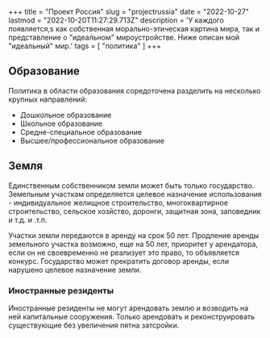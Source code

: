 +++
title = "Проект Россия"
slug = "projectrussia"
date = "2022-10-27"
lastmod = "2022-10-20T11:27:29.713Z"
description = 'У каждого появляется,s как собственная морально-этическая картина мира, так и представление о "идеальном" мироустройстве. Ниже описан мой "идеальный" мир.'
tags = [ "политика" ]
+++

## Образование

Политика в области образования соредоточена разделить на несколько крупных направлений:

- Дошкольное образование
- Школьное образование
- Средне-специальное образование
- Высшее/профессиональное образование

## Земля

Единственным собственником земли может быть только государство. Земельным участкам определяется целевое назначение использования - индивидуальное желищное строительство, многоквартирное строительство, сельское хозйство, доронги,  защитная зона, заповедник и т.д. и .т.п.
<!-- TODO: Составить исчерпывающий список назначения земель -->
Участки земли передаются в аренду на срок 50 лет. Продление аренды земельного участка возможно, еще на 50 лет, приоритет у арендатора, если он не своевременно не реализует это право, то объявляется конкурс.
Государство может прекратить договор аренды, если нарушено целевое назначение земли.

### Иностранные резиденты

Иностранные резиденты не могут арендовать землю и возводить на ней капитальные сооружения. Только арендовать и реконструировать существующие без увеличения пятна затсройки.
